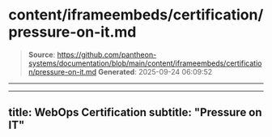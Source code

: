 # content/iframeembeds/certification/pressure-on-it.md

> **Source**: https://github.com/pantheon-systems/documentation/blob/main/content/iframeembeds/certification/pressure-on-it.md
> **Generated**: 2025-09-24 06:09:52

---

---
title: WebOps Certification
subtitle: "Pressure on IT"
---

<Partial file="certification-guide/pressure-on-it.md" />
